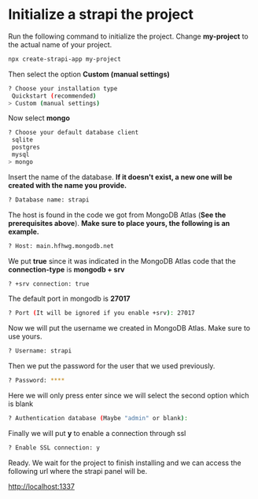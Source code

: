 # Initialize a strapi the project

Run the following command to initialize the project. Change **my-project** to the actual name of your project.

```bash
npx create-strapi-app my-project
```

Then select the option **Custom (manual settings)**

```bash
? Choose your installation type
 Quickstart (recommended)
> Custom (manual settings)
```

Now select **mongo**

```bash
? Choose your default database client
 sqlite
 postgres
 mysql
> mongo
```

Insert the name of the database. **If it doesn't exist, a new one will be created with the name you provide.**

```bash
? Database name: strapi
```

The host is found in the code we got from MongoDB Atlas (**See the prerequisites above**). **Make sure to place yours, the following is an example.**

```bash
? Host: main.hfhwg.mongodb.net
```

We put **true** since it was indicated in the MongoDB Atlas code that the **connection-type** is **mongodb + srv**

```bash
? +srv connection: true
```

The default port in mongodb is **27017**

```bash
? Port (It will be ignored if you enable +srv): 27017
```

Now we will put the username we created in MongoDB Atlas. Make sure to use yours.

```bash
? Username: strapi
```

Then we put the password for the user that we used previously.

```bash
? Password: ****
```

Here we will only press enter since we will select the second option which is blank

```bash
? Authentication database (Maybe "admin" or blank):
```

Finally we will put **y** to enable a connection through ssl

```bash
? Enable SSL connection: y
```

Ready. We wait for the project to finish installing and we can access the following url where the strapi panel will be.

[http://localhost:1337](http://localhost:1337)
